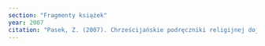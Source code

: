 ```yaml
---
section: "Fragmenty książek"
year: 2007
citation: "Pasek, Z. (2007). Chrześcijańskie podręczniki religijnej dojrzałości. W Idee i Myśliciele, nr 9."
---
```

